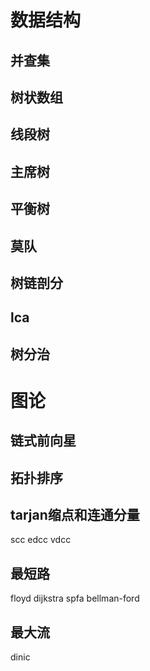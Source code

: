 # 数据结构
## 并查集
## 树状数组
## 线段树
## 主席树
## 平衡树
## 莫队
## 树链剖分
## lca
## 树分治

# 图论
## 链式前向星
## 拓扑排序
## tarjan缩点和连通分量
scc
edcc
vdcc
## 最短路
floyd
dijkstra
spfa
bellman-ford
## 最大流
dinic
